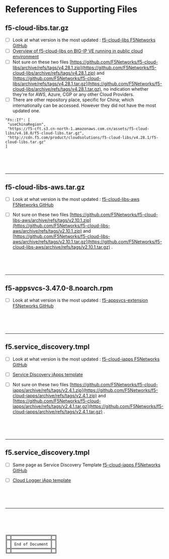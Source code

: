 # References to Supporting Files

## f5-cloud-libs.tar.gz


- [ ] Look at what version is the most updated : [f5-cloud-libs F5Networks GitHub](https://github.com/F5Networks/f5-cloud-libs/tags)
- [ ] [Overview of f5-cloud-libs on BIG-IP VE running in public cloud environment](https://my.f5.com/manage/s/article/K13658222)
- [ ] Not sure on these two files [https://github.com/F5Networks/f5-cloud-libs/archive/refs/tags/v4.28.1.zip](https://github.com/F5Networks/f5-cloud-libs/archive/refs/tags/v4.28.1.zip) and [https://github.com/F5Networks/f5-cloud-libs/archive/refs/tags/v4.28.1.tar.gz](https://github.com/F5Networks/f5-cloud-libs/archive/refs/tags/v4.28.1.tar.gz), no indication whether they're for AWS, Azure, CGP or any other Cloud Providers.
- [ ] There are other repository place, specific for China; which internationally can be accessed. However they did not have the most updated one.

```
"Fn::If": [
 "useChinaRegion",
 "https://f5-cft.s3.cn-north-1.amazonaws.com.cn/assets/f5-cloud-libs/v4.18.0/f5-cloud-libs.tar.gz",
 "http://cdn.f5.com/product/cloudsolutions/f5-cloud-libs/v4.28.1/f5-cloud-libs.tar.gz"
]
```



<br><br><br>

***

## f5-cloud-libs-aws.tar.gz

- [ ] Look at what version is the most updated : [f5-cloud-libs-aws F5Networks GitHub](https://github.com/F5Networks/f5-cloud-libs-aws/tags)
- [ ] Not sure on these two files [https://github.com/F5Networks/f5-cloud-libs-aws/archive/refs/tags/v2.10.1.zip](https://github.com/F5Networks/f5-cloud-libs-aws/archive/refs/tags/v2.10.1.zip) and [https://github.com/F5Networks/f5-cloud-libs-aws/archive/refs/tags/v2.10.1.tar.gz](https://github.com/F5Networks/f5-cloud-libs-aws/archive/refs/tags/v2.10.1.tar.gz) .



<br><br><br>

***

## f5-appsvcs-3.47.0-8.noarch.rpm

- [ ] Look at what version is the most updated : [f5-appsvcs-extension F5Networks GitHub](https://github.com/F5Networks/f5-appsvcs-extension/releases)



<br><br><br>

***

## f5.service_discovery.tmpl

- [ ] Look at what version is the most updated : [f5-cloud-iapps F5Networks GitHub](https://github.com/F5Networks/f5-cloud-iapps/tags)
- [ ] [Service Discovery iApps template](https://my.f5.com/manage/s/article/K05811311)
- [ ] Not sure on these two files [https://github.com/F5Networks/f5-cloud-iapps/archive/refs/tags/v2.4.1.zip](https://github.com/F5Networks/f5-cloud-iapps/archive/refs/tags/v2.4.1.zip) and [https://github.com/F5Networks/f5-cloud-iapps/archive/refs/tags/v2.4.1.tar.gz](https://github.com/F5Networks/f5-cloud-iapps/archive/refs/tags/v2.4.1.tar.gz) .



<br><br><br>

***

## f5.service_discovery.tmpl

- [ ] Same page as Service Discovery Template [f5-cloud-iapps F5Networks GitHub](https://github.com/F5Networks/f5-cloud-iapps)
- [ ] [Cloud Logger iApp template](https://my.f5.com/manage/s/article/K07001221)



<br><br><br>

***

<br><br><br>

```
╔═╦═════════════════╦═╗
╠═╬═════════════════╬═╣
║ ║ End of Document ║ ║
╠═╬═════════════════╬═╣
╚═╩═════════════════╩═╝
```
<br><br><br>



